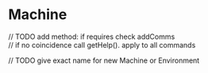 # Machine
// TODO add method: if requires check addComms   
// if no coincidence call getHelp(). apply to all commands

// TODO give exact name for new Machine or Environment
